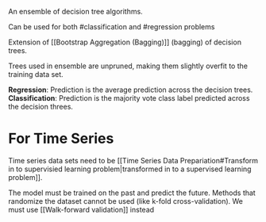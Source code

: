 An ensemble of decision tree algorithms.

Can be used for both #classification and #regression problems

Extension of [[Bootstrap Aggregation (Bagging)]] (bagging) of decision trees. 

Trees used in ensemble are unpruned, making them slightly overfit to the training data set. 

**Regression**: Prediction is the average prediction across the decision trees.
**Classification**: Prediction is the majority vote class label predicted across the decision threes. 

# For Time Series

Time series data sets need to be [[Time Series Data Prepariation#Transform in to supervisied learning problem|transformed in to a supervised learning problem]]. 

The model must be trained on the past and predict the future.
	Methods that randomize the dataset cannot be used (like k-fold cross-validation). 
	We must use [[Walk-forward validation]] instead
